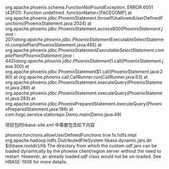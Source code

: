 org.apache.phoenix.schema.FunctionNotFoundException: ERROR 6001 (42F01): Function undefined. functionName=[FACECOMP]
	at org.apache.phoenix.jdbc.PhoenixStatement.throwIfUnallowedUserDefinedFunctions(PhoenixStatement.java:2024)
	at org.apache.phoenix.jdbc.PhoenixStatement.access$800(PhoenixStatement.java:207)
	at org.apache.phoenix.jdbc.PhoenixStatement$ExecutableSelectStatement.compilePlan(PhoenixStatement.java:465)
	at org.apache.phoenix.jdbc.PhoenixStatement$ExecutableSelectStatement.compilePlan(PhoenixStatement.java:442)
	at org.apache.phoenix.jdbc.PhoenixStatement$1.call(PhoenixStatement.java:300)
	at org.apache.phoenix.jdbc.PhoenixStatement$1.call(PhoenixStatement.java:290)
	at org.apache.phoenix.call.CallRunner.run(CallRunner.java:53)
	at org.apache.phoenix.jdbc.PhoenixStatement.executeQuery(PhoenixStatement.java:289)
	at org.apache.phoenix.jdbc.PhoenixStatement.executeQuery(PhoenixStatement.java:283)
	at org.apache.phoenix.jdbc.PhoenixPreparedStatement.executeQuery(PhoenixPreparedStatement.java:186)
	at com.hzgc.service.staticrepo.Demo.main(Demo.java:49)


项目包的hbase-site.xml 中需要包含如下内容
<!-- 新增的配置 -->
<property>
    <name>phoenix.functions.allowUserDefinedFunctions</name>
    <value>true</value>
</property>
<property>
    <name>fs.hdfs.impl</name>
    <value>org.apache.hadoop.hdfs.DistributedFileSystem</value>
</property>
<property>
    <name>hbase.dynamic.jars.dir</name>
    <value>${hbase.rootdir}/lib</value>
    <description>
        The directory from which the custom udf jars can be loaded
        dynamically by the phoenix client/region server without the need to restart. However,
        an already loaded udf class would not be un-loaded. See
        HBASE-1936 for more details.
    </description>
</property>